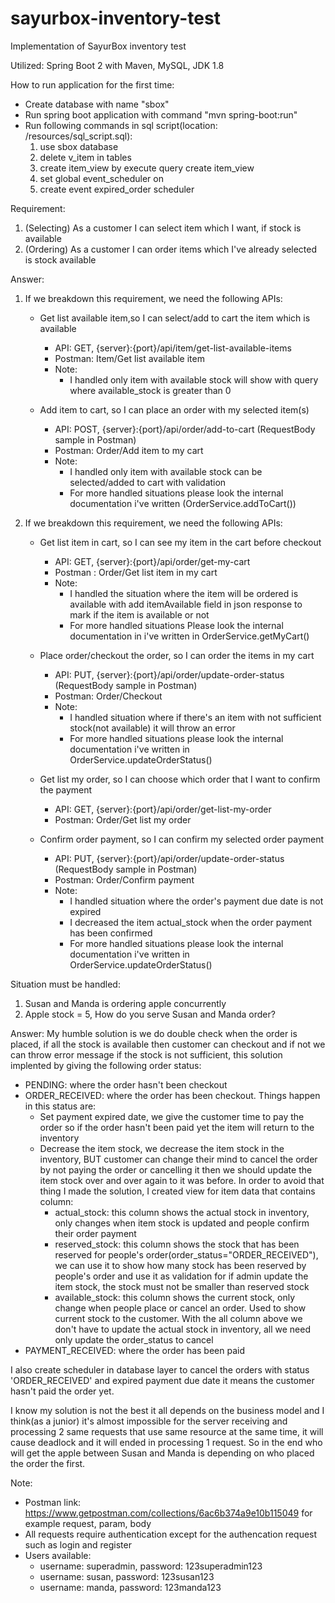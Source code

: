 # sayurbox-inventory-test
Implementation of SayurBox inventory test

Utilized: Spring Boot 2 with Maven, MySQL, JDK 1.8

How to run application for the first time:
- Create database with name "sbox"
- Run spring boot application with command "mvn spring-boot:run"
- Run following commands in sql script(location: /resources/sql_script.sql):
	1. use sbox database
	2. delete v_item in tables
	3. create item_view by execute query create item_view
	4. set global event_scheduler on
	5. create event expired_order scheduler

Requirement:
1. (Selecting) As a customer I can select item which I want, if stock is available
2. (Ordering) As a customer I can order items which I've already selected is stock available

Answer:
1. If we breakdown this requirement, we need the following APIs:
	- Get list available item,so I can select/add to cart the item which is available
	  - API: GET, {server}:{port}/api/item/get-list-available-items
	  - Postman: Item/Get list available item
	  - Note:
		 - I handled only item with available stock will show with query where available_stock is greater than 0	
	
	- Add item to cart, so I can place an order with my selected item(s)
	   - API: POST, {server}:{port}/api/order/add-to-cart (RequestBody sample in Postman)
	   - Postman: Order/Add item to my cart
	   - Note: 
		  - I handled only item with available stock can be selected/added to cart with validation
		  - For more handled situations please look the internal documentation i've written (OrderService.addToCart())

2. If we breakdown this requirement, we need the following APIs:
	- Get list item in cart, so I can see my item in the cart before checkout
	  - API: GET, {server}:{port}/api/order/get-my-cart
	  - Postman : Order/Get list item in my cart
	  - Note: 
	       - I handled the situation where the item will be ordered is available with add itemAvailable field in json response to mark if the item is available or not
	       - For more handled situations Please look the internal documentation in i've written in OrderService.getMyCart()
	
	- Place order/checkout the order, so I can order the items in my cart
	  - API: PUT, {server}:{port}/api/order/update-order-status (RequestBody sample in Postman)
	  - Postman: Order/Checkout
	  - Note:
		 - I handled situation where if there's an item with not sufficient stock(not available) it will throw an error
		 - For more handled situations please look the internal documentation i've written in OrderService.updateOrderStatus()

	- Get list my order, so I can choose which order that I want to confirm the payment
	  - API: GET, {server}:{port}/api/order/get-list-my-order
	  - Postman: Order/Get list my order

	- Confirm order payment, so I can confirm my selected order payment
	  - API: PUT, {server}:{port}/api/order/update-order-status (RequestBody sample in Postman)
	  - Postman: Order/Confirm payment
	  - Note:
		 - I handled situation where the order's payment due date is not expired
		 - I decreased the item actual_stock when the order payment has been confirmed
		 - For more handled situations please look the internal documentation i've written in OrderService.updateOrderStatus()

Situation must be handled:
1. Susan and Manda is ordering apple concurrently
2. Apple stock = 5, How do you serve Susan and Manda order?

Answer:
My humble solution is we do double check when the order is placed, 
if all the stock is available then customer can checkout and if not we can throw error message if the stock is not sufficient, this solution implented by giving the following order status:
- PENDING: where the order hasn't been checkout
- ORDER_RECEIVED: where the order has been checkout. Things happen in this status are:
	- Set payment expired date, we give the customer time to pay the order so if the order hasn't been paid yet the item will return to the inventory
	- Decrease the item stock, we decrease the item stock in the inventory, BUT customer can change their mind to cancel the order by not paying the order or cancelling it then we should update the item stock over and over again to it was before. In order to avoid that thing I made the solution, I created view for item data that contains column:
		- actual_stock: this column shows the actual stock in inventory, only changes when item stock is updated and people confirm their order payment
		- reserved_stock: this column shows the stock that has been reserved for people's order(order_status="ORDER_RECEIVED"), we can use it to show how many stock has been reserved by people's  order and use it as validation for if admin update the item stock, the stock must not be smaller than reserved stock
		- available_stock: this column shows the current stock, only change when people place or cancel an order. Used to show current stock to the customer. With the all column above we don't have to update the actual stock in inventory, all we need only update the order_status to cancel
- PAYMENT_RECEIVED: where the order has been paid

I also create scheduler in database layer to cancel the orders with status 'ORDER_RECEIVED' and expired payment due date it means the customer hasn't paid the order yet.

I know my solution is not the best it all depends on the business model and I think(as a junior) it's almost impossible for the server receiving and processing 2 same requests that use same resource at the same time, it will cause deadlock and it will ended in processing 1 request. So in the end who will get the apple between Susan and Manda is depending on who placed the order the first.

Note:
- Postman link: https://www.getpostman.com/collections/6ac6b374a9e10b115049 for example request, param, body
- All requests require authentication except for the authencation request such as login and register
- Users available:
	- username: superadmin, password: 123superadmin123
	- username: susan, password: 123susan123
	- username: manda, password: 123manda123
